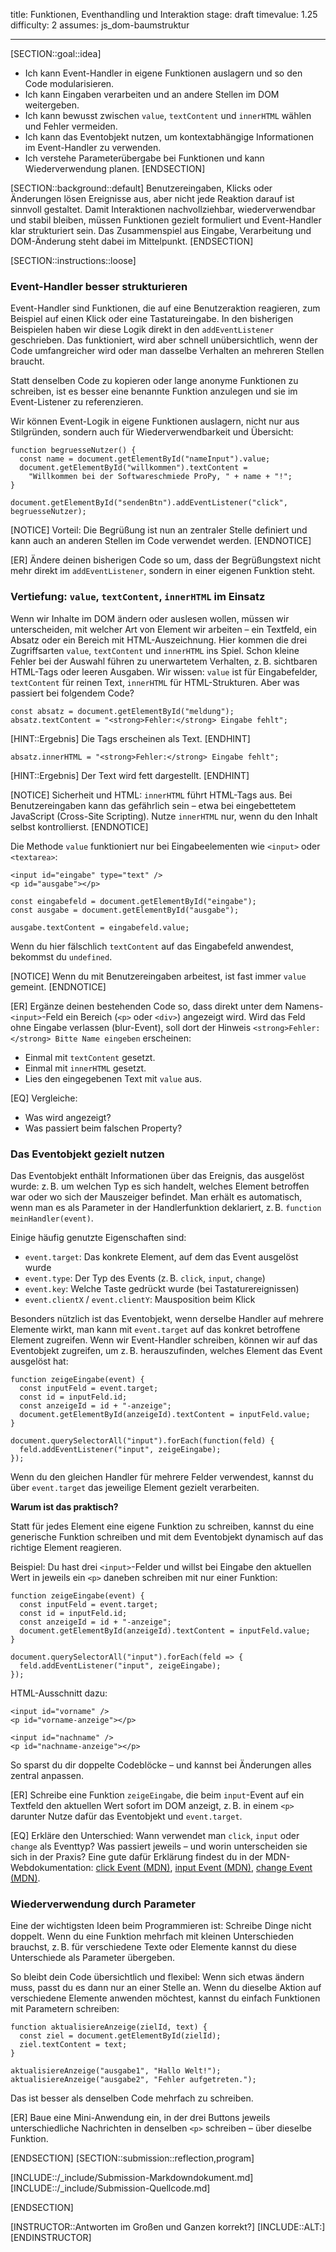 title: Funktionen, Eventhandling und Interaktion
stage: draft
timevalue: 1.25
difficulty: 2
assumes: js_dom-baumstruktur

---

[SECTION::goal::idea]

- Ich kann Event-Handler in eigene Funktionen auslagern und so den Code modularisieren.
- Ich kann Eingaben verarbeiten und an andere Stellen im DOM weitergeben.
- Ich kann bewusst zwischen `value`, `textContent` und `innerHTML` wählen und Fehler vermeiden.
- Ich kann das Eventobjekt nutzen, um kontextabhängige Informationen im Event-Handler zu verwenden.
- Ich verstehe Parameterübergabe bei Funktionen und kann Wiederverwendung planen.
[ENDSECTION]

[SECTION::background::default]
Benutzereingaben, Klicks oder Änderungen lösen Ereignisse aus, aber nicht jede Reaktion darauf ist sinnvoll gestaltet.
Damit Interaktionen nachvollziehbar, wiederverwendbar und stabil bleiben, müssen Funktionen gezielt formuliert und Event-Handler klar strukturiert sein.
Das Zusammenspiel aus Eingabe, Verarbeitung und DOM-Änderung steht dabei im Mittelpunkt.
[ENDSECTION]

[SECTION::instructions::loose]

### Event-Handler besser strukturieren

Event-Handler sind Funktionen, die auf eine Benutzeraktion reagieren, zum Beispiel auf einen Klick oder eine Tastatureingabe.
In den bisherigen Beispielen haben wir diese Logik direkt in den `addEventListener` geschrieben.
Das funktioniert, wird aber schnell unübersichtlich, wenn der Code umfangreicher wird oder man dasselbe Verhalten an mehreren Stellen braucht.

Statt denselben Code zu kopieren oder lange anonyme Funktionen zu schreiben, ist es besser eine benannte Funktion anzulegen und sie im Event-Listener zu referenzieren.

Wir können Event-Logik in eigene Funktionen auslagern, nicht nur aus Stilgründen, sondern auch für Wiederverwendbarkeit und Übersicht:
```
function begruesseNutzer() {
  const name = document.getElementById("nameInput").value;
  document.getElementById("willkommen").textContent =
    "Willkommen bei der Softwareschmiede ProPy, " + name + "!";
}

document.getElementById("sendenBtn").addEventListener("click", begruesseNutzer);
```
[NOTICE]
Vorteil: Die Begrüßung ist nun an zentraler Stelle definiert und kann auch an anderen Stellen im Code verwendet werden.
[ENDNOTICE]

[ER] Ändere deinen bisherigen Code so um, dass der Begrüßungstext nicht mehr direkt im `addEventListener`, sondern in einer eigenen Funktion steht.

### Vertiefung: `value`, `textContent`, `innerHTML` im Einsatz
Wenn wir Inhalte im DOM ändern oder auslesen wollen, müssen wir unterscheiden, mit welcher Art von Element wir arbeiten – ein Textfeld, ein Absatz oder ein Bereich mit HTML-Auszeichnung. 
Hier kommen die drei Zugriffsarten `value`, `textContent` und `innerHTML` ins Spiel.
Schon kleine Fehler bei der Auswahl führen zu unerwartetem Verhalten, z. B. sichtbaren HTML-Tags oder leeren Ausgaben.
Wir wissen: `value` ist für Eingabefelder, `textContent` für reinen Text, `innerHTML` für HTML-Strukturen.
Aber was passiert bei folgendem Code?

```
const absatz = document.getElementById("meldung");
absatz.textContent = "<strong>Fehler:</strong> Eingabe fehlt";
```

[HINT::Ergebnis]
Die Tags erscheinen als Text.
[ENDHINT]

```
absatz.innerHTML = "<strong>Fehler:</strong> Eingabe fehlt";
```

[HINT::Ergebnis]
Der Text wird fett dargestellt.
[ENDHINT]

[NOTICE]
Sicherheit und HTML: `innerHTML` führt HTML-Tags aus. 
Bei Benutzereingaben kann das gefährlich sein – etwa bei eingebettetem JavaScript (Cross-Site Scripting).
Nutze `innerHTML` nur, wenn du den Inhalt selbst kontrollierst.
[ENDNOTICE]

Die Methode `value` funktioniert nur bei Eingabeelementen wie `<input>` oder `<textarea>`:

```
<input id="eingabe" type="text" />
<p id="ausgabe"></p>
```

```
const eingabefeld = document.getElementById("eingabe");
const ausgabe = document.getElementById("ausgabe");

ausgabe.textContent = eingabefeld.value;
```
Wenn du hier fälschlich `textContent` auf das Eingabefeld anwendest, bekommst du `undefined`.

[NOTICE]
Wenn du mit Benutzereingaben arbeitest, ist fast immer `value` gemeint.
[ENDNOTICE]

[ER] Ergänze deinen bestehenden Code so, dass direkt unter dem Namens-`<input>`-Feld ein Bereich (`<p>` oder `<div>`) angezeigt wird. Wird das Feld ohne Eingabe verlassen (blur-Event), soll dort der Hinweis `<strong>Fehler:</strong> Bitte Name eingeben` erscheinen:

- Einmal mit `textContent` gesetzt.
- Einmal mit `innerHTML` gesetzt.
- Lies den eingegebenen Text mit `value` aus.

[EQ] Vergleiche:

- Was wird angezeigt?
- Was passiert beim falschen Property?


### Das Eventobjekt gezielt nutzen

Das Eventobjekt enthält Informationen über das Ereignis, das ausgelöst wurde: 
z. B. um welchen Typ es sich handelt, welches Element betroffen war oder wo sich der Mauszeiger befindet. 
Man erhält es automatisch, wenn man es als Parameter in der Handlerfunktion deklariert, z. B. `function meinHandler(event)`.

Einige häufig genutzte Eigenschaften sind:

- `event.target`: Das konkrete Element, auf dem das Event ausgelöst wurde
- `event.type`: Der Typ des Events (z. B. `click`, `input`, `change`)
- `event.key`: Welche Taste gedrückt wurde (bei Tastaturereignissen)
- `event.clientX` / `event.clientY`: Mausposition beim Klick

Besonders nützlich ist das Eventobjekt, wenn derselbe Handler auf mehrere Elemente wirkt, man kann mit `event.target` auf das konkret betroffene Element zugreifen. 
Wenn wir Event-Handler schreiben, können wir auf das Eventobjekt zugreifen, um z. B. herauszufinden, welches Element das Event ausgelöst hat:

```
function zeigeEingabe(event) {
  const inputFeld = event.target;
  const id = inputFeld.id;
  const anzeigeId = id + "-anzeige";
  document.getElementById(anzeigeId).textContent = inputFeld.value;
}

document.querySelectorAll("input").forEach(function(feld) {
  feld.addEventListener("input", zeigeEingabe);
});
```

Wenn du den gleichen Handler für mehrere Felder verwendest, kannst du über `event.target` das jeweilige Element gezielt verarbeiten.

**Warum ist das praktisch?**

Statt für jedes Element eine eigene Funktion zu schreiben, kannst du eine generische Funktion schreiben und mit dem Eventobjekt dynamisch auf das richtige Element reagieren.

Beispiel:
Du hast drei `<input>`-Felder und willst bei Eingabe den aktuellen Wert in jeweils ein `<p>` daneben schreiben mit nur einer Funktion:

```
function zeigeEingabe(event) {
  const inputFeld = event.target;
  const id = inputFeld.id;
  const anzeigeId = id + "-anzeige";
  document.getElementById(anzeigeId).textContent = inputFeld.value;
}

document.querySelectorAll("input").forEach(feld => {
  feld.addEventListener("input", zeigeEingabe);
});
```

HTML-Ausschnitt dazu:

```
<input id="vorname" />
<p id="vorname-anzeige"></p>

<input id="nachname" />
<p id="nachname-anzeige"></p>
```

So sparst du dir doppelte Codeblöcke – und kannst bei Änderungen alles zentral anpassen.

[ER] Schreibe eine Funktion `zeigeEingabe`, die beim `input`-Event auf ein Textfeld den aktuellen Wert sofort im DOM anzeigt, z. B. in einem `<p>` darunter Nutze dafür das Eventobjekt und `event.target`.

[EQ] Erkläre den Unterschied: Wann verwendet man `click`, `input` oder `change` als Eventtyp? Was passiert jeweils – und worin unterscheiden sie sich in der Praxis? Eine gute dafür Erklärung findest du in der MDN-Webdokumentation: [click Event (MDN)](https://developer.mozilla.org/en-US/docs/Web/API/Element/click_event), [input Event (MDN)](https://developer.mozilla.org/en-US/docs/Web/API/HTMLElement/input_event), [change Event (MDN)](https://developer.mozilla.org/en-US/docs/Web/API/HTMLElement/change_event).


### Wiederverwendung durch Parameter

Eine der wichtigsten Ideen beim Programmieren ist: Schreibe Dinge nicht doppelt. 
Wenn du eine Funktion mehrfach mit kleinen Unterschieden brauchst, z. B. für verschiedene Texte oder Elemente kannst du diese Unterschiede als Parameter übergeben.

So bleibt dein Code übersichtlich und flexibel: Wenn sich etwas ändern muss, passt du es dann nur an einer Stelle an. 
Wenn du dieselbe Aktion auf verschiedene Elemente anwenden möchtest, kannst du einfach Funktionen mit Parametern schreiben:

```
function aktualisiereAnzeige(zielId, text) {
  const ziel = document.getElementById(zielId);
  ziel.textContent = text;
}

aktualisiereAnzeige("ausgabe1", "Hallo Welt!");
aktualisiereAnzeige("ausgabe2", "Fehler aufgetreten.");
```

Das ist besser als denselben Code mehrfach zu schreiben.

[ER] Baue eine Mini-Anwendung ein, in der drei Buttons jeweils unterschiedliche Nachrichten in denselben `<p>` schreiben – über dieselbe Funktion.

[ENDSECTION]
[SECTION::submission::reflection,program]

[INCLUDE::/_include/Submission-Markdowndokument.md]
[INCLUDE::/_include/Submission-Quellcode.md]

[ENDSECTION]

[INSTRUCTOR::Antworten im Großen und Ganzen korrekt?]
[INCLUDE::ALT:]
[ENDINSTRUCTOR]
